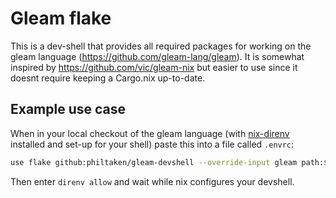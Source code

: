 # Gleam flake

This is a dev-shell that provides all required packages for working on the gleam language (https://github.com/gleam-lang/gleam).
It is somewhat inspired by https://github.com/vic/gleam-nix but easier to use since it doesnt require keeping a Cargo.nix up-to-date.

## Example use case

When in your local checkout of the gleam language (with [nix-direnv](https://github.com/nix-community/nix-direnv) installed and set-up for your shell)
paste this into a file called `.envrc`:

```sh
use flake github:philtaken/gleam-devshell --override-input gleam path:$PWD
```

Then enter `direnv allow` and wait while nix configures your devshell.
